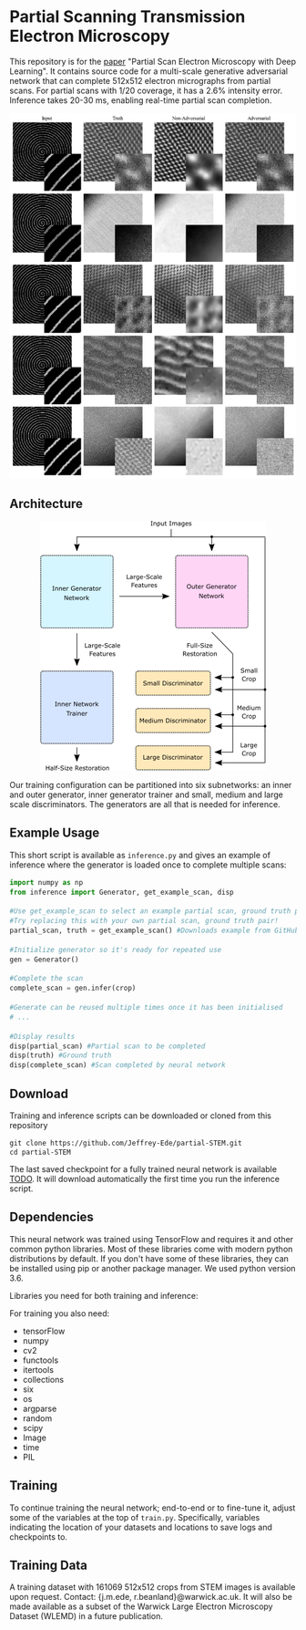 # Partial Scanning Transmission Electron Microscopy

This repository is for the [paper](https://arxiv.org/abs/1807.11234) "Partial Scan Electron Microscopy with Deep Learning". It contains source code for a multi-scale generative adversarial network that can complete 512x512 electron micrographs from partial scans. For partial scans with 1/20 coverage, it has a 2.6% intensity error. Inference takes 20-30 ms, enabling real-time partial scan completion.

<p align="center">
  <img src="adv_vs_non-adv.png">
</p>

## Architecture

<p align="center">
  <img src="simplified_gan.png">
</p>

Our training configuration can be partitioned into six subnetworks: an inner and outer generator, inner generator trainer and small, medium and large scale discriminators. The generators are all that is needed for inference.

## Example Usage

This short script is available as `inference.py` and gives an example of inference where the generator is loaded once to complete multiple scans:

```python
import numpy as np
from inference import Generator, get_example_scan, disp

#Use get_example_scan to select an example partial scan, ground truth pair from the project repository
#Try replacing this with your own partial scan, ground truth pair!
partial_scan, truth = get_example_scan() #Downloads example from GitHub - don't worry about moving the script

#Initialize generator so it's ready for repeated use
gen = Generator()

#Complete the scan
complete_scan = gen.infer(crop) 

#Generate can be reused multiple times once it has been initialised
# ... 

#Display results
disp(partial_scan) #Partial scan to be completed
disp(truth) #Ground truth
disp(complete_scan) #Scan completed by neural network
```

## Download

Training and inference scripts can be downloaded or cloned from this repository

```
git clone https://github.com/Jeffrey-Ede/partial-STEM.git
cd partial-STEM
```

The last saved checkpoint for a fully trained neural network is available [TODO](https://drive.google.com/open?id=1ehfRekaNUc1NJzjXeyhF3Tv9kOVWt8wN). It will download automatically the first time you run the inference script.

## Dependencies

This neural network was trained using TensorFlow and requires it and other common python libraries. Most of these libraries come with modern python distributions by default. If you don't have some of these libraries, they can be installed using pip or another package manager. We used python version 3.6.

Libraries you need for both training and inference:

For training you also need:

* tensorFlow
* numpy
* cv2
* functools
* itertools
* collections
* six
* os
* argparse
* random
* scipy
* Image
* time
* PIL

## Training

To continue training the neural network; end-to-end or to fine-tune it, adjust some of the variables at the top of `train.py`. Specifically, variables indicating the location of your datasets and locations to save logs and checkpoints to.

## Training Data

A training dataset with 161069 512x512 crops from STEM images is available upon request. Contact: {j.m.ede, r.beanland}@warwick.ac.uk. It will also be made available as a subset of the Warwick Large Electron Microscopy Dataset (WLEMD) in a future publication.

